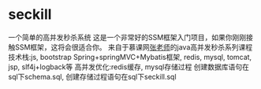 # seckill
一个简单的高并发秒杀系统
这是一个非常好的SSM框架入门项目，如果你刚刚接触SSM框架，这将会很适合你。
来自于慕课网[张老师](https://www.imooc.com/u/2145618/courses?sort=publish)的java高并发秒杀系列课程
技术栈:js, bootstrap Spring+springMVC+Mybatis框架, redis, mysql, tomcat, jsp, slf4j+logback等
高并发优化:redis缓存, mysql存储过程
创建数据库语句在sql下schema.sql, 创建存储过程语句在sql下seckill.sql
